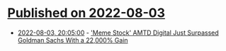 # [Published on 2022-08-03](index.md)

* [2022-08-03, 20:05:00](https://slashdot.org/story/22/08/03/1741217/meme-stock-amtd-digital-just-surpassed-goldman-sachs-with-a-22000-gain?utm_source=rss1.0mainlinkanon&utm_medium=feed) - ['Meme Stock' AMTD Digital Just Surpassed Goldman Sachs With a 22,000% Gain](https://slashdot.org/story/22/08/03/1741217/meme-stock-amtd-digital-just-surpassed-goldman-sachs-with-a-22000-gain?utm_source=rss1.0mainlinkanon&utm_medium=feed)
